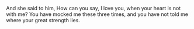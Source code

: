 And she said to him, How can you say, I love you, when your heart is not with me? You have mocked me these three times, and you have not told me where your great strength lies.
